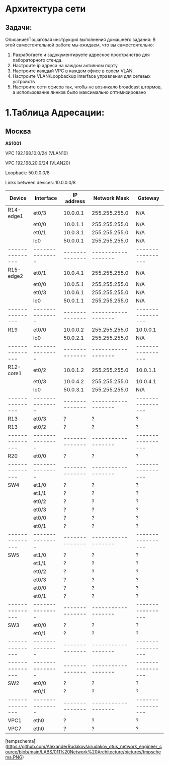 # Архитектура сети


## Задачи:
Описание/Пошаговая инструкция выполнения домашнего задания:
В этой самостоятельной работе мы ожидаем, что вы самостоятельно:

1. Разработаете и задокументируете адресное пространство для лабораторного стенда.
2. Настроите ip адреса на каждом активном порту
3. Настроите каждый VPC в каждом офисе в своем VLAN.
4. Настроите VLAN/Loopbackup interface управления для сетевых устройств
5. Настроите сети офисов так, чтобы не возникало broadcast штормов, а использование линков было максимально оптимизировано

# 1.Таблица Адресации:
## Москва
**AS1001**

VPC 192.168.10.0/24 (VLAN10)

VPC 192.168.20.0/24 (VLAN20)

Loopback: 50.0.0.0/8

Links between devices: 10.0.0.0/8


| Device        | Interface     | IP address   | Network Mask     | Gateway         |
| ------------- | ------------- | ----------   | ---------------  | --------------  |
| R14-edge1     | et0/3         | 10.0.0.1     | 255.255.255.0    | N/A             |
|               | et0/0         | 10.0.1.1     | 255.255.255.0    | N/A             |
|               | et0/1         | 10.0.3.1     | 255.255.255.0    | N/A             |
|               | lo0           | 50.0.0.1     | 255.255.255.0    | N/A             |
|---------------|---------------|--------------|------------------|-----------------|
| R15-edge2     | et0/1         | 10.0.4.1     | 255.255.255.0    | N/A             |
|               | et0/0         | 10.0.5.1     | 255.255.255.0    | N/A             |
|               | et0/3         | 10.0.6.1     | 255.255.255.0    | N/A             |
|               | lo0           | 50.0.1.1     | 255.255.255.0    | N/A             |
|---------------|---------------|--------------|------------------|-----------------|
| R19           | et0/0         | 10.0.0.2     | 255.255.255.0    | 10.0.0.1        |
|               | lo0           | 50.0.2.1     | 255.255.255.0    | N/A             |
|---------------|---------------|--------------|------------------|-----------------|
| R12-core1     | et0/2         | 10.0.1.2     | 255.255.255.0    | 10.0.1.1        |
|               | et0/3         | 10.0.4.2     | 255.255.255.0    | 10.0.4.1        |
|               | lo0           | 50.0.3.1     | 255.255.255.0    | N/A             |
|---------------|---------------|--------------|------------------|-----------------|
| R13           | et0/3         | ?            | ?                | ?               |
| R13           | et0/2         | ?            | ?                | ?               |  
|---------------|---------------|--------------|------------------|-----------------|
| R20           | et0/0         | ?            | ?                | ?               |
|---------------|---------------|--------------|------------------|-----------------|
| SW4           | et1/0         | ?            | ?                | ?               |
|               | et1/1         | ?            | ?                | ?               |
|               | et0/2         | ?            | ?                | ?               |
|               | et0/3         | ?            | ?                | ?               |
|               | et0/0         | ?            | ?                | ?               |
|               | et0/1         | ?            | ?                | ?               |
|---------------|---------------|--------------|------------------|-----------------|
| SW5           | et1/0         | ?            | ?                | ?               |
|               | et1/1         | ?            | ?                | ?               |
|               | et0/2         | ?            | ?                | ?               |
|               | et0/3         | ?            | ?                | ?               |
|               | et0/0         | ?            | ?                | ?               |
|               | et0/1         | ?            | ?                | ?               |
|---------------|---------------|--------------|------------------|-----------------|
| SW3           | et0/0         | ?            | ?                | ?               |
|               | et0/1         | ?            | ?                | ?               |
|---------------|---------------|--------------|------------------|-----------------|
|---------------|---------------|--------------|------------------|-----------------|
| SW2           | et0/0         | ?            | ?                | ?               |
|               | et0/1         | ?            | ?                | ?               |
|---------------|---------------|--------------|------------------|-----------------|
| VPC1          | eth0          | ?            | ?                | ?               |
| VPC7          | eth0          | ?            | ?                | ?               |


[tempschema]!(https://github.com/AlexanderRudakov/airudakov_otus_network_engineer_cource/blob/main/LABS/011%20Network%20Architecture/pictures/tmpschema.PNG)

